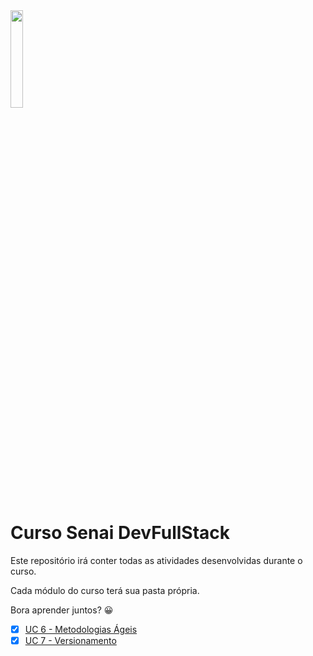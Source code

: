 <img src="https://upload.wikimedia.org/wikipedia/commons/thumb/8/8c/SENAI_S%C3%A3o_Paulo_logo.png/1280px-SENAI_S%C3%A3o_Paulo_logo.png" width="20%">

# Curso Senai DevFullStack

Este repositório irá conter todas as atividades desenvolvidas durante o curso.

Cada módulo do curso terá sua pasta própria.

Bora aprender juntos? 😀

- [X] [UC 6 - Metodologias Ágeis](https://trello.com/invite/b/KYADSMfJ/db21165e5d71a907b7aaa83a1f93a631/curso-senai-app-loja-de-roupas)
- [X] [UC 7 - Versionamento](https://github.com/ce-cmiranda/CursoSenaiFullStack/tree/main/UC7%20-%20VERSIONAMENTO)
